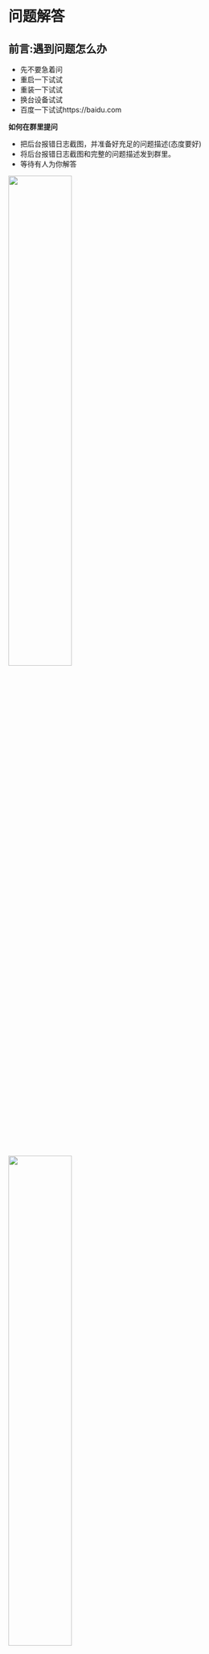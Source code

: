 # 问题解答

## 前言:遇到问题怎么办

- 先不要急着问
- 重启一下试试
- 重装一下试试
- 换台设备试试
- 百度一下试试https://baidu.com

**如何在群里提问**

- 把后台报错日志截图，并准备好充足的问题描述(态度要好)
- 将后台报错日志截图和完整的问题描述发到群里。
- 等待有人为你解答

<img src="picture/wenti/wenti2.png" width="50%">

<img src="picture/wenti/wenti1.png" width="50%">

## 1. cookie 绑定失败？

- 先把云崽 `#强制更新` 一下 
- 然后重新获取cookie
- 实在不行就把云崽删了。

## 2. 装完 node 但是还是提示 `npm:command not found`

- 没配置环境变量而已
- 请自行百度搜索 `Windows环境变量设置`
- 修改完重启电脑即可食用

## 3. 签到显示 `验证码失败` ?

- 问得好，好问题
- 太正常不过，这个问题无解，有解决方法的请私发我
- 至于什么时候会好嘛，我也不知道，你问大伟哥去

## 4. 提示 `qq版本过低` ？

- 方法1:

- <img src="picture/wenti/qq.png" width="50%"> <br>此图来源于喵喵插件群

- 记得多试几次
- 亲测有效
- 只改imei即可，若无法解决可全改。
- 不建议**一直尝试登录。**
- 方法2:**切换登录协议ipad-安卓手机-安卓手表**
- 方法3:**使用gocq获取token登录https://b23.tv/l78kDjj**
- 方法4:**https://github.com/MrXiaoM/Aoki**
- 方法5:**玩云崽死路一条，去你****的Oicq**
- 方法6:**linux使用rm -rf Yunzai-Bot/,Windows请右键Yunzai-Bot文件夹选择删除.**
- 方法7:**玩nonebot2**
- 方法8:**换icqq**

## 5. 提示 `请配置公共ck` ？

- 字面意思，`#配置公共ck`然后把你的ck发给机器人
- 或者`#使用全部ck`

## 6，公共 ck 查询次数已用完，暂无法查询新 uid？

- 不用慌，再绑定一个就是了
- 或者 `#使用全部ck`

## 7. <img src="picture/wenti/redis.png" width="50%"> <br> MISCONF Redis is configured to save RDB snapshots

- 控制面板->系统和安全->系统->高级系统设置->高级选项卡下方第一个卡片“性能”里的设置按钮->高级选项卡->虚拟内存->更改->勾选最上方自动管理所有驱动器的分页文件大小->重启电脑

## 8. 把机器人拉进群自动退了怎么办？

- 锅巴插件->配置管理->其它->退群人数改成 0 就行

## 9. 怎么删除插件?

- 在 `Yunzai-bot/plugins` 文件夹里找到对应的插件右键删除即可，
- 注：如果是插件包需要把整个文件夹都删掉

## 10. 怎么关闭云崽自带的入群欢迎?

- 在 `Yunzai-bot/plugins/example` 文件夹里找到入群欢迎插件，右键删除，或者在锅巴插件中进行配置

## 11. 显示机器人被冻结之类的怎么办？

- 号封了而已，没啥好办法，能解封就解不能解可以多备几个小号。关闭私聊，减少冻结频率。

## 12. xx 功能报错，xx 功能异常？

- 重装吧兄弟
- 也可以不重装：重置云崽步骤(数据会保留)：在云崽根目录下打开 git bash 输入`git pull`，然后再`git reset --hard origin/main`，最后再手动重启即可解决。

## 13. 喵喵插件的 `xx照片` 功能用不了？

- 把 `Yunzai-Bot/plugins/miao-plugin/resources` 的 `character-img` 文件复制一份到 `Yunzai-Bot/plugins/miao-plugin/resources/miao-res-plus` 里就好了

## 14. 机器人群聊消息发不出去，但是私聊正常？

- 这是触发了 QQ 的群聊风控，私聊机器人发送 <https://accounts.qq.com/safe/message/unlock?lock_info=5_5> 然后拿出你的手机，并登录机器人的手机 QQ，从机器人的手机 QQ 里打开个链接，验证就行了。

## 15. 十连次数怎么修改？

- 可以在锅巴插件里修改
- 有能力的可自行修改配置文件

## 16. 有没有便宜的服务器

- 服务器都挺贵的，一般只有新用户和购物节会特别便宜，所以大家各凭本事吧，反正只要是台能联网的就能搭这个机器人。
- 这里我推荐:[☞天梦阁互联](https://idc.qingvps.cn/)

## 17. 还有别的插件吗

- 更多的插件都在云崽官方群里，但是官方群它不对外开放...
- 或者你可以学学自己写插件
- 不会？，那就看插件编写教程吧


## 18.`QQ版本过低`  `登录失败，建议升级最新版本后重试，或通过问题反馈与我们联系。` `当前网络不稳定，登录失败。推荐使用常用设备或通过手机号登录。`
 
**换源法**
1. 先执行

```sh
git remote set-url origin https://gitee.com/yoimiya-kokomi/Yunzai-Bot.git && git checkout main && git pull
```

2. 再执行

```sh
 git reset --hard origin/main
```

3. 然后装下依赖

```sh
pnpm install -P
```

4. 进入`Yunzai-Bot\data`，找到自己的**QQ 号文件夹**，与 **device.json** 把这两个东西删掉
5. `node app` 正常启动云崽即可，目前**必须使用密码登录**，输入
```sh
npm run login
```
- 可以修改登录方式，并且如果遇到密保验证的话，请选择**短信验证码**验证
- **如果还登不上,建议换个号**

## 19.提示 puppeteer chromium 启动失败？Chromium 实例关闭或崩溃？

1. 先执行
```sh
pnpm config set puppeteer_download_host=https://npmmirror.com/mirrors
```
2. 再执行
```sh
node ./node_modules/puppeteer/install.js
```
## 20.redis 数据库打不开怎么办？

- 建议重装redis数据库